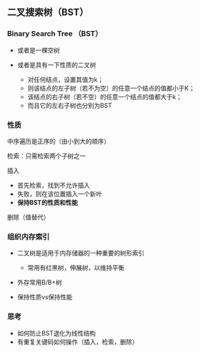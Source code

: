 ## 二叉搜索树（BST）

### Binary Search Tree （BST）

- 或者是一棵空树
- 或者是具有一下性质的二叉树

  - 对任何结点，设置其值为k；
  - 则该结点的左子树（若不为空）的任意一个结点的值都小于K；
  - 该结点的右子树（若不空）的任意一个结点的值都大于k；
  - 而且它的左右子树也分别为BST

### 性质

中序遍历是正序的（由小到大的顺序）

检索：只需检索两个子树之一

插入

  - 首先检索，找到不允许插入
  - 失败，则在该位置插入一个新叶
  - **保持BST的性质和性能**

删除（值替代）

### 组织内存索引

- 二叉树是适用于内存储器的一种重要的树形索引

  - 常用有红黑树，伸展树，以维持平衡

- 外存常用B/B+树

- 保持性质vs保持性能

### 思考

- 如何防止BST退化为线性结构
- 有重复关键码如何操作（插入，检索，删除）
